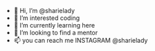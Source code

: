 - 👋 Hi, I’m @sharielady
- 👀 I’m interested coding
- 🌱 I’m currently learning here
- 💞️ I’m looking to find a mentor
- 📫 you can reach me INSTAGRAM @sharielady

<!---
sharielady/sharielady is a ✨ special ✨ repository because its `README.md` (this file) appears on your GitHub profile.
You can click the Preview link to take a look at your changes.
--->

